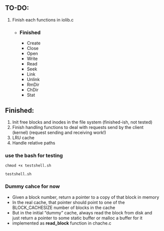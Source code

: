 ## TO-DO:
1. Finish each functions in iolib.c
    - ### Finished
        - Create
        - Close
        - Open
        - Write
        - Read
        - Seek
        - Link
        - Unlink
        - RmDir
        - ChDir
        - Stat
## Finished:
1. Init free blocks and inodes in the file system (finished-ish, not tested)
2. Finish handling functions to deal with requests send by the client (kernel) (request sending and receiving work!)
3. LRU cache
4. Handle relative paths 

### use the bash for testing
```
chmod +x testshell.sh
```
```
testshell.sh
```
### Dummy cahce for now
- Given a block number, return a pointer to a copy of that block in memory
- In the real cache, that pointer should point to one of the BLOCK_CACHESIZE number of blocks in the cache
- But in the initial “dummy” cache, always read the block from disk and just return a pointer to some static buffer or malloc a buffer for it
- implemented as **read_block** function in chache.c

